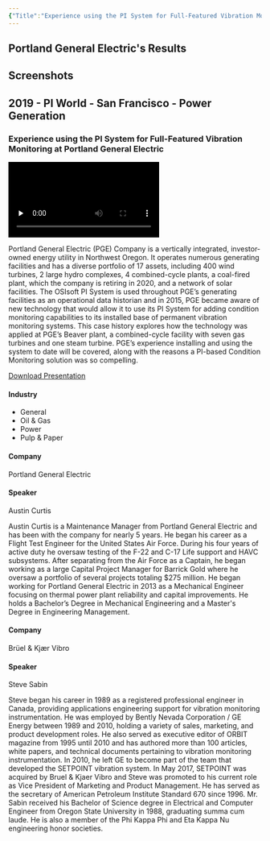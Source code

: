 ```yaml
---
{"Title":"Experience using the PI System for Full-Featured Vibration Monitoring at Portland General Electric","Year":2019,"Industry":"[\"General\",\"Oil & Gas\",\"Power\",\"Pulp & Paper\"]","URL":"https://resources.osisoft.com/Presentations/Experience-using-the-PI-System-for-Full-Featured-Vibration-Monitoring-at-Portland-General-Electric/","PDF":"https://cdn.osisoft.com/osi/presentations/2019-uc-san-francisco/US19NA-D2PG02-PortlandGeneralElectric-Curtis-Experience-using-the-PI-System-for-Full-Featured.pdf?_ga=2.257673419.1929167743.1743491492-877513685.1741348354","Company":"Portland General Electric","Keywords":["Vibration"],"dg-publish":true,"permalink":"/aveva/customer-stories/2019/2019-portland-general-electric-experience-using-the-pi-system-for-full-featured-vibration-monitoring-at-portland-general-electric-2/","dgPassFrontmatter":true}
---
```


## Portland General Electric's Results

## Screenshots

## 2019 - PI World - San Francisco - Power Generation

### Experience using the PI System for Full-Featured Vibration Monitoring at Portland General Electric

<video src="https://cdn.osisoft.com/osi/presentations/2019-uc-san-francisco/US19NA-D2PG02-PortlandGeneralElectric-Curtis-Experience-using-the-PI-System-for-Full-Featured.mp4" poster="https://cdn.osisoft.com/osi/presentations/2019-uc-san-francisco/US19NA-D2PG02-PortlandGeneralElectric-Curtis-Experience-using-the-PI-System-for-Full-Featured.jpg" id="ctl00_MainContent_ctl00_presVideo" class="embed-responsive-item" style="background-color: black; max-width: 640px; max-height: 360px" preload="none" controls="controls"></video>

Portland General Electric (PGE) Company is a vertically integrated, investor-owned energy utility in Northwest Oregon. It operates numerous generating facilities and has a diverse portfolio of 17 assets, including 400 wind turbines, 2 large hydro complexes, 4 combined-cycle plants, a coal-fired plant, which the company is retiring in 2020, and a network of solar facilities. The OSIsoft PI System is used throughout PGE’s generating facilities as an operational data historian and in 2015, PGE became aware of new technology that would allow it to use its PI System for adding condition monitoring capabilities to its installed base of permanent vibration monitoring systems. This case history explores how the technology was applied at PGE’s Beaver plant, a combined-cycle facility with seven gas turbines and one steam turbine. PGE’s experience installing and using the system to date will be covered, along with the reasons a PI-based Condition Monitoring solution was so compelling.

[Download Presentation](https://cdn.osisoft.com/osi/presentations/2019-uc-san-francisco/US19NA-D2PG02-PortlandGeneralElectric-Curtis-Experience-using-the-PI-System-for-Full-Featured.pdf?_ga=2.257673419.1929167743.1743491492-877513685.1741348354)

#### Industry

- General
- Oil & Gas
- Power
- Pulp & Paper

#### Company

Portland General Electric

#### Speaker

Austin Curtis

Austin Curtis is a Maintenance Manager from Portland General Electric and has been with the company for nearly 5 years. He began his career as a Flight Test Engineer for the United States Air Force. During his four years of active duty he oversaw testing of the F-22 and C-17 Life support and HAVC subsystems. After separating from the Air Force as a Captain, he began working as a large Capital Project Manager for Barrick Gold where he oversaw a portfolio of several projects totaling $275 million. He began working for Portland General Electric in 2013 as a Mechanical Engineer focusing on thermal power plant reliability and capital improvements. He holds a Bachelor’s Degree in Mechanical Engineering and a Master's Degree in Engineering Management.

#### Company

Brüel & Kjær Vibro

#### Speaker

Steve Sabin

Steve began his career in 1989 as a registered professional engineer in Canada, providing applications engineering support for vibration monitoring instrumentation. He was employed by Bently Nevada Corporation / GE Energy between 1989 and 2010, holding a variety of sales, marketing, and product development roles. He also served as executive editor of ORBIT magazine from 1995 until 2010 and has authored more than 100 articles, white papers, and technical documents pertaining to vibration monitoring instrumentation. In 2010, he left GE to become part of the team that developed the SETPOINT vibration system. In May 2017, SETPOINT was acquired by Bruel & Kjaer Vibro and Steve was promoted to his current role as Vice President of Marketing and Product Management. He has served as the secretary of American Petroleum Institute Standard 670 since 1996. Mr. Sabin received his Bachelor of Science degree in Electrical and Computer Engineer from Oregon State University in 1988, graduating summa cum laude. He is also a member of the Phi Kappa Phi and Eta Kappa Nu engineering honor societies.